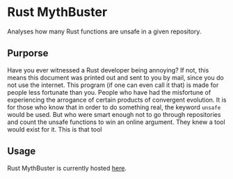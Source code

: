 Rust MythBuster
===============
Analyses how many Rust functions are unsafe in a given repository.

## Purporse
Have you ever witnessed a Rust developer being annoying? If not, this means this document was printed out and sent to you by mail, since you do not use the internet.
This program (if one can even call it that) is made for people less fortunate than you.
People who have had the misfortune of experiencing the arrogance of certain products of convergent evolution.
It is for those who know that in order to do something real, the keyword `unsafe` would be used.
But who were smart enough not to go through repositories and count the unsafe functions to win an online argument.
They knew a tool would exist for it. This is that tool

## Usage
Rust MythBuster is currently hosted [here](https://quluseslignux.github.io/rust-mythbuster/).
